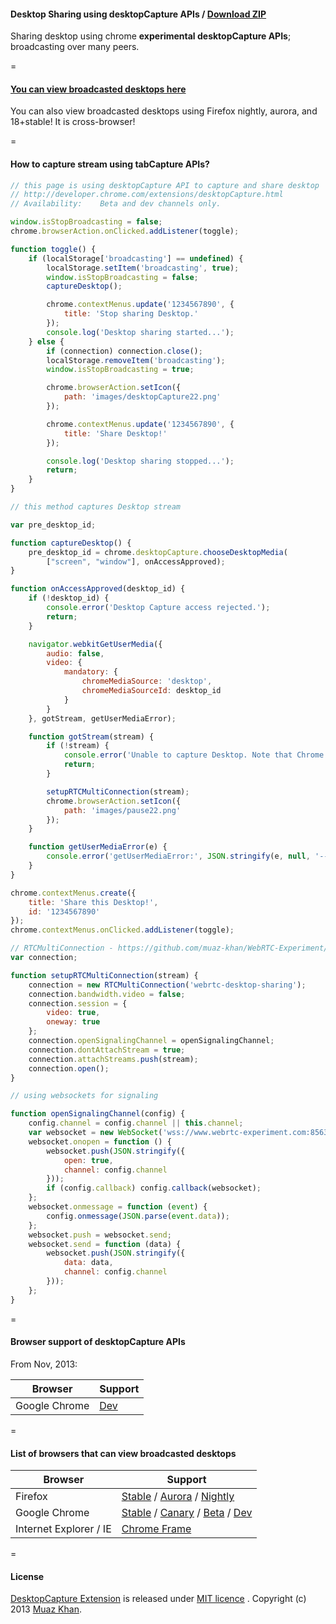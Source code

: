 #### Desktop Sharing using desktopCapture APIs / [Download ZIP](http://code.google.com/p/muazkh/downloads/list)

Sharing desktop using chrome **experimental desktopCapture APIs**; broadcasting over many peers.

=

#### [You can view broadcasted desktops here](https://webrtc-experiment.appspot.com/desktop-sharing/)

You can also view broadcasted desktops using Firefox nightly, aurora, and 18+stable! It is cross-browser!

=

#### How to capture stream using tabCapture APIs?

```javascript
// this page is using desktopCapture API to capture and share desktop
// http://developer.chrome.com/extensions/desktopCapture.html
// Availability:	Beta and dev channels only.

window.isStopBroadcasting = false;
chrome.browserAction.onClicked.addListener(toggle);

function toggle() {
    if (localStorage['broadcasting'] == undefined) {
        localStorage.setItem('broadcasting', true);
        window.isStopBroadcasting = false;
        captureDesktop();

        chrome.contextMenus.update('1234567890', {
            title: 'Stop sharing Desktop.'
        });
        console.log('Desktop sharing started...');
    } else {
        if (connection) connection.close();
        localStorage.removeItem('broadcasting');
        window.isStopBroadcasting = true;

        chrome.browserAction.setIcon({
            path: 'images/desktopCapture22.png'
        });

        chrome.contextMenus.update('1234567890', {
            title: 'Share Desktop!'
        });

        console.log('Desktop sharing stopped...');
        return;
    }
}

// this method captures Desktop stream

var pre_desktop_id;

function captureDesktop() {
    pre_desktop_id = chrome.desktopCapture.chooseDesktopMedia(
        ["screen", "window"], onAccessApproved);
}

function onAccessApproved(desktop_id) {
    if (!desktop_id) {
        console.error('Desktop Capture access rejected.');
        return;
    }

    navigator.webkitGetUserMedia({
        audio: false,
        video: {
            mandatory: {
                chromeMediaSource: 'desktop',
                chromeMediaSourceId: desktop_id
            }
        }
    }, gotStream, getUserMediaError);

    function gotStream(stream) {
        if (!stream) {
            console.error('Unable to capture Desktop. Note that Chrome internal pages cannot be captured.');
            return;
        }

        setupRTCMultiConnection(stream);
        chrome.browserAction.setIcon({
            path: 'images/pause22.png'
        });
    }

    function getUserMediaError(e) {
        console.error('getUserMediaError:', JSON.stringify(e, null, '---'));
    }
}

chrome.contextMenus.create({
    title: 'Share this Desktop!',
    id: '1234567890'
});
chrome.contextMenus.onClicked.addListener(toggle);

// RTCMultiConnection - https://github.com/muaz-khan/WebRTC-Experiment/tree/master/RTCMultiConnection
var connection;

function setupRTCMultiConnection(stream) {
    connection = new RTCMultiConnection('webrtc-desktop-sharing');
    connection.bandwidth.video = false;
    connection.session = {
        video: true,
        oneway: true
    };
    connection.openSignalingChannel = openSignalingChannel;
    connection.dontAttachStream = true;
    connection.attachStreams.push(stream);
    connection.open();
}

// using websockets for signaling

function openSignalingChannel(config) {
    config.channel = config.channel || this.channel;
    var websocket = new WebSocket('wss://www.webrtc-experiment.com:8563');
    websocket.onopen = function () {
        websocket.push(JSON.stringify({
            open: true,
            channel: config.channel
        }));
        if (config.callback) config.callback(websocket);
    };
    websocket.onmessage = function (event) {
        config.onmessage(JSON.parse(event.data));
    };
    websocket.push = websocket.send;
    websocket.send = function (data) {
        websocket.push(JSON.stringify({
            data: data,
            channel: config.channel
        }));
    };
}

```

=

#### Browser support of desktopCapture APIs

From Nov, 2013:

| Browser        | Support           |
| ------------- |-------------|
| Google Chrome | [Dev](https://www.google.com/intl/en/chrome/browser/index.html?extra=devchannel#eula) |

=

#### List of browsers that can view broadcasted desktops

| Browser        | Support           |
| ------------- |-------------|
| Firefox | [Stable](http://www.mozilla.org/en-US/firefox/new/) / [Aurora](http://www.mozilla.org/en-US/firefox/aurora/) / [Nightly](http://nightly.mozilla.org/) |
| Google Chrome | [Stable](https://www.google.com/intl/en_uk/chrome/browser/) / [Canary](https://www.google.com/intl/en/chrome/browser/canary.html) / [Beta](https://www.google.com/intl/en/chrome/browser/beta.html) / [Dev](https://www.google.com/intl/en/chrome/browser/index.html?extra=devchannel#eula) |
| Internet Explorer / IE | [Chrome Frame](http://www.google.com/chromeframe) |

=

#### License

[DesktopCapture Extension](http://code.google.com/p/muazkh/downloads/list) is released under [MIT licence](https://webrtc-experiment.appspot.com/licence/) . Copyright (c) 2013 [Muaz Khan](https://plus.google.com/100325991024054712503).

